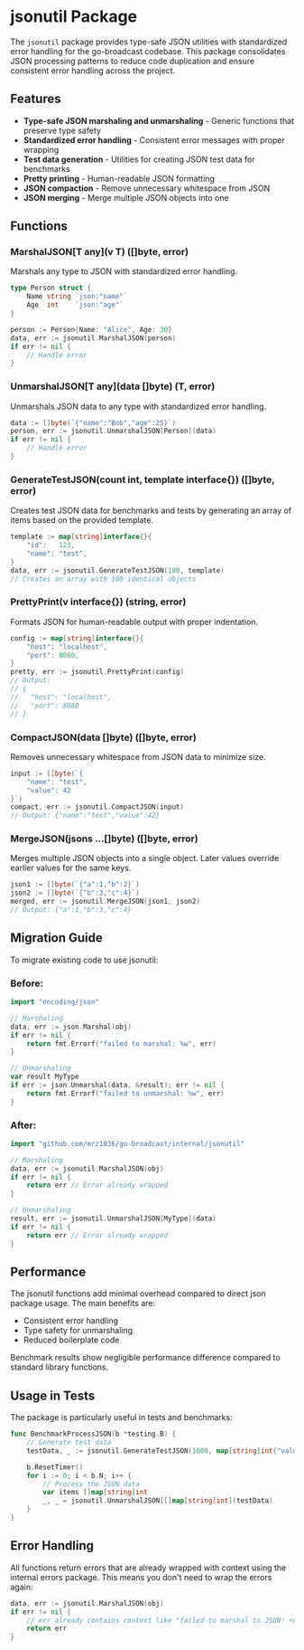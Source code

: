 # jsonutil Package

The `jsonutil` package provides type-safe JSON utilities with standardized error handling for the go-broadcast codebase. This package consolidates JSON processing patterns to reduce code duplication and ensure consistent error handling across the project.

## Features

- **Type-safe JSON marshaling and unmarshaling** - Generic functions that preserve type safety
- **Standardized error handling** - Consistent error messages with proper wrapping
- **Test data generation** - Utilities for creating JSON test data for benchmarks
- **Pretty printing** - Human-readable JSON formatting
- **JSON compaction** - Remove unnecessary whitespace from JSON
- **JSON merging** - Merge multiple JSON objects into one

## Functions

### MarshalJSON[T any](v T) ([]byte, error)

Marshals any type to JSON with standardized error handling.

```go
type Person struct {
    Name string `json:"name"`
    Age  int    `json:"age"`
}

person := Person{Name: "Alice", Age: 30}
data, err := jsonutil.MarshalJSON(person)
if err != nil {
    // Handle error
}
```

### UnmarshalJSON[T any](data []byte) (T, error)

Unmarshals JSON data to any type with standardized error handling.

```go
data := []byte(`{"name":"Bob","age":25}`)
person, err := jsonutil.UnmarshalJSON[Person](data)
if err != nil {
    // Handle error
}
```

### GenerateTestJSON(count int, template interface{}) ([]byte, error)

Creates test JSON data for benchmarks and tests by generating an array of items based on the provided template.

```go
template := map[string]interface{}{
    "id":   123,
    "name": "test",
}
data, err := jsonutil.GenerateTestJSON(100, template)
// Creates an array with 100 identical objects
```

### PrettyPrint(v interface{}) (string, error)

Formats JSON for human-readable output with proper indentation.

```go
config := map[string]interface{}{
    "host": "localhost",
    "port": 8080,
}
pretty, err := jsonutil.PrettyPrint(config)
// Output:
// {
//   "host": "localhost",
//   "port": 8080
// }
```

### CompactJSON(data []byte) ([]byte, error)

Removes unnecessary whitespace from JSON data to minimize size.

```go
input := []byte(`{
    "name": "test",
    "value": 42
}`)
compact, err := jsonutil.CompactJSON(input)
// Output: {"name":"test","value":42}
```

### MergeJSON(jsons ...[]byte) ([]byte, error)

Merges multiple JSON objects into a single object. Later values override earlier values for the same keys.

```go
json1 := []byte(`{"a":1,"b":2}`)
json2 := []byte(`{"b":3,"c":4}`)
merged, err := jsonutil.MergeJSON(json1, json2)
// Output: {"a":1,"b":3,"c":4}
```

## Migration Guide

To migrate existing code to use jsonutil:

### Before:
```go
import "encoding/json"

// Marshaling
data, err := json.Marshal(obj)
if err != nil {
    return fmt.Errorf("failed to marshal: %w", err)
}

// Unmarshaling
var result MyType
if err := json.Unmarshal(data, &result); err != nil {
    return fmt.Errorf("failed to unmarshal: %w", err)
}
```

### After:
```go
import "github.com/mrz1836/go-broadcast/internal/jsonutil"

// Marshaling
data, err := jsonutil.MarshalJSON(obj)
if err != nil {
    return err // Error already wrapped
}

// Unmarshaling
result, err := jsonutil.UnmarshalJSON[MyType](data)
if err != nil {
    return err // Error already wrapped
}
```

## Performance

The jsonutil functions add minimal overhead compared to direct json package usage. The main benefits are:
- Consistent error handling
- Type safety for unmarshaling
- Reduced boilerplate code

Benchmark results show negligible performance difference compared to standard library functions.

## Usage in Tests

The package is particularly useful in tests and benchmarks:

```go
func BenchmarkProcessJSON(b *testing.B) {
    // Generate test data
    testData, _ := jsonutil.GenerateTestJSON(1000, map[string]int{"value": 42})

    b.ResetTimer()
    for i := 0; i < b.N; i++ {
        // Process the JSON data
        var items []map[string]int
        _, _ = jsonutil.UnmarshalJSON[[]map[string]int](testData)
    }
}
```

## Error Handling

All functions return errors that are already wrapped with context using the internal errors package. This means you don't need to wrap the errors again:

```go
data, err := jsonutil.MarshalJSON(obj)
if err != nil {
    // err already contains context like "failed to marshal to JSON: <original error>"
    return err
}
```
